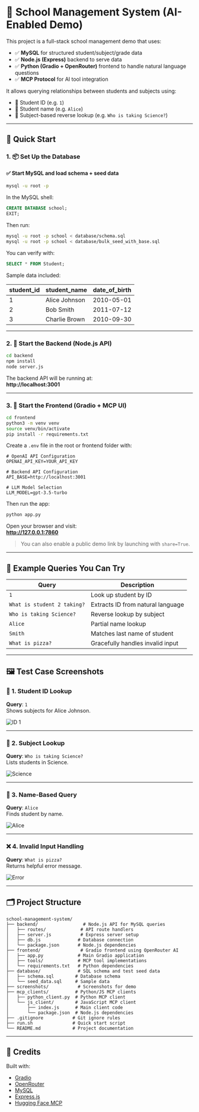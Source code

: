 # 🏫 School Management System (AI-Enabled Demo)

This project is a full-stack school management demo that uses:

- ✅ **MySQL** for structured student/subject/grade data
- ✅ **Node.js (Express)** backend to serve data
- ✅ **Python (Gradio + OpenRouter)** frontend to handle natural language questions
- ✅ **MCP Protocol** for AI tool integration

It allows querying relationships between students and subjects using:

- 🔢 Student ID (e.g. `1`)
- 🧍 Student name (e.g. `Alice`)
- 📘 Subject-based reverse lookup (e.g. `Who is taking Science?`)

---

## 🚀 Quick Start

### 1. 📦 Set Up the Database

#### ✅ Start MySQL and load schema + seed data

```bash
mysql -u root -p
```

In the MySQL shell:

```sql
CREATE DATABASE school;
EXIT;
```

Then run:

```bash
mysql -u root -p school < database/schema.sql
mysql -u root -p school < database/bulk_seed_with_base.sql
```

You can verify with:

```sql
SELECT * FROM Student;
```

Sample data included:

| student_id | student_name   | date_of_birth |
|------------|----------------|----------------|
| 1          | Alice Johnson  | 2010-05-01     |
| 2          | Bob Smith      | 2011-07-12     |
| 3          | Charlie Brown  | 2010-09-30     |

---

### 2. 🧠 Start the Backend (Node.js API)

```bash
cd backend
npm install
node server.js
```

The backend API will be running at:  
**http://localhost:3001**

---

### 3. 🤖 Start the Frontend (Gradio + MCP UI)

```bash
cd frontend
python3 -m venv venv
source venv/bin/activate
pip install -r requirements.txt
```

Create a `.env` file in the root or frontend folder with:

```env
# OpenAI API Configuration
OPENAI_API_KEY=YOUR_API_KEY

# Backend API Configuration
API_BASE=http://localhost:3001

# LLM Model Selection
LLM_MODEL=gpt-3.5-turbo
```

Then run the app:

```bash
python app.py
```

Open your browser and visit:  
**http://127.0.0.1:7860**

> You can also enable a public demo link by launching with `share=True`.

---

## 🧪 Example Queries You Can Try

| Query                          | Description                                     |
|-------------------------------|-------------------------------------------------|
| `1`                           | Look up student by ID                          |
| `What is student 2 taking?`   | Extracts ID from natural language              |
| `Who is taking Science?`      | Reverse lookup by subject                      |
| `Alice`                       | Partial name lookup                            |
| `Smith`                       | Matches last name of student                   |
| `What is pizza?`              | Gracefully handles invalid input               |

---

## 🖼 Test Case Screenshots

### 🔢 1. Student ID Lookup

**Query**: `1`  
Shows subjects for Alice Johnson.

![ID 1](screenshots/ss1.png)

---

### 📘 2. Subject Lookup

**Query**: `Who is taking Science?`  
Lists students in Science.

![Science](screenshots/ss2.png)

---

### 🧍 3. Name-Based Query

**Query**: `Alice`  
Finds student by name.

![Alice](screenshots/ss3.png)

---

### ❌ 4. Invalid Input Handling

**Query**: `What is pizza?`  
Returns helpful error message.

![Error](screenshots/ss4.png)

---

## 🗂 Project Structure

```
school-management-system/
├── backend/                 # Node.js API for MySQL queries
│   ├── routes/             # API route handlers
│   ├── server.js           # Express server setup
│   ├── db.js              # Database connection
│   └── package.json       # Node.js dependencies
├── frontend/               # Gradio frontend using OpenRouter AI
│   ├── app.py             # Main Gradio application
│   ├── tools/             # MCP tool implementations
│   └── requirements.txt   # Python dependencies
├── database/              # SQL schema and test seed data
│   ├── schema.sql        # Database schema
│   └── seed_data.sql     # Sample data
├── screenshots/           # Screenshots for demo
├── mcp_clients/          # Python/JS MCP clients
│   ├── python_client.py  # Python MCP client
│   └── js_client/        # JavaScript MCP client
│       ├── index.js      # Main client code
│       └── package.json  # Node.js dependencies
├── .gitignore           # Git ignore rules
├── run.sh               # Quick start script
└── README.md            # Project documentation
```

---

## 🤝 Credits

Built with:

- [Gradio](https://gradio.app)
- [OpenRouter](https://openrouter.ai)
- [MySQL](https://www.mysql.com/)
- [Express.js](https://expressjs.com/)
- [Hugging Face MCP](https://huggingface.co/learn/mcp-course/)